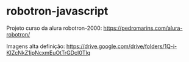 # robotron-javascript


Projeto curso da alura robotron-2000: https://pedromarins.com/alura-robotron/

Imagens alta definição: https://drive.google.com/drive/folders/1Q-i-KIZcNkZ1ipNcxmEuOtTrGDcI0Tlq
